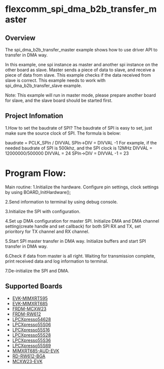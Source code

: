# flexcomm_spi_dma_b2b_transfer_master

## Overview
The spi_dma_b2b_transfer_master example shows how to use driver API to transfer in DMA way.  

In this example, one spi instance as master and another spi instance on the other board as slave. 
Master sends a piece of data to slave, and receive a piece of data from slave. This example checks
if the data received from slave is correct. This example needs to work with spi_dma_b2b_transfer_slave 
example.

Note: This example will run in master mode, please prepare another board for slave, and the slave 
      board should be started first.

## Project Infomation
1.How to set the baudrate of SPI?
  The baudrate of SPI is easy to set, just make sure the source clock of SPI.
  The formula is below:
  
  baudrate = PCLK_SPIn / DIVVAL
  SPIn->DIV = DIVVAL -1
  For example, if the needed baudrate of SPI is 500khz, and the SPI clock is 12MHz
  DIVVAL = 12000000/500000
  DIVVAL = 24
  SPIn->DIV = DIVVAL -1 = 23

Program Flow:
============= 
Main routine:
  1.Initialize the hardware.
	Configure pin settings, clock settings by using BOARD_InitHardware();
	
  2.Send information to terminal by using debug console.
	
  3.Initialize the SPI with configuration.
	
  4.Set up DMA configuration for master SPI.
    Initialize DMA and DMA channel setting(create handle and set callback) for both
    SPI RX and TX, set prioritory for TX channel and RX channel.
	
  5.Start SPI master transfer in DMA way.
    Initialize buffers and start SPI transfer in DMA way.
	
  6.Check if data from master is all right.
    Waiting for transmission complete, print received data and log information to terminal.
  
  7.De-initialize the SPI and DMA.

## Supported Boards
- [EVK-MIMXRT595](../../../../../_boards/evkmimxrt595/driver_examples/spi/dma_b2b_transfer/master/example_board_readme.md)
- [EVK-MIMXRT685](../../../../../_boards/evkmimxrt685/driver_examples/spi/dma_b2b_transfer/master/example_board_readme.md)
- [FRDM-MCXW23](../../../../../_boards/frdmmcxw23/driver_examples/spi/dma_b2b_transfer/master/example_board_readme.md)
- [FRDM-RW612](../../../../../_boards/frdmrw612/driver_examples/spi/dma_b2b_transfer/master/example_board_readme.md)
- [LPCXpresso54628](../../../../../_boards/lpcxpresso54628/driver_examples/spi/dma_b2b_transfer/master/example_board_readme.md)
- [LPCXpresso55S06](../../../../../_boards/lpcxpresso55s06/driver_examples/spi/dma_b2b_transfer/master/example_board_readme.md)
- [LPCXpresso55S16](../../../../../_boards/lpcxpresso55s16/driver_examples/spi/dma_b2b_transfer/master/example_board_readme.md)
- [LPCXpresso55S28](../../../../../_boards/lpcxpresso55s28/driver_examples/spi/dma_b2b_transfer/master/example_board_readme.md)
- [LPCXpresso55S36](../../../../../_boards/lpcxpresso55s36/driver_examples/spi/dma_b2b_transfer/master/example_board_readme.md)
- [LPCXpresso55S69](../../../../../_boards/lpcxpresso55s69/driver_examples/spi/dma_b2b_transfer/master/example_board_readme.md)
- [MIMXRT685-AUD-EVK](../../../../../_boards/mimxrt685audevk/driver_examples/spi/dma_b2b_transfer/master/example_board_readme.md)
- [RD-RW612-BGA](../../../../../_boards/rdrw612bga/driver_examples/spi/dma_b2b_transfer/master/example_board_readme.md)
- [MCXW23-EVK](../../../../../_boards/mcxw23evk/driver_examples/spi/dma_b2b_transfer/master/example_board_readme.md)
